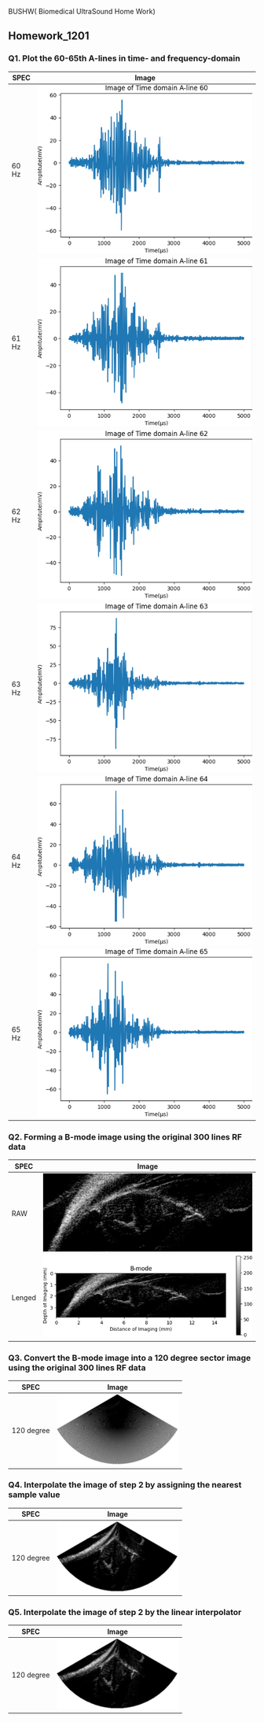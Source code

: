 BUSHW( Biomedical UltraSound Home Work)
## Homework_1201
### Q1. Plot the 60-65th A-lines in time- and frequency-domain
| SPEC | Image                              |
|--------|------------------------------------|
| 60 Hz   | ![](Image_of_Time_domain_A-line_60_frequency.png) |
| 61 Hz   | ![](Image_of_Time_domain_A-line_61_frequency.png) |
| 62 Hz   | ![](Image_of_Time_domain_A-line_62_frequency.png) |
| 63 Hz   | ![](Image_of_Time_domain_A-line_63_frequency.png) |
| 64 Hz   | ![](Image_of_Time_domain_A-line_64_frequency.png) |
| 65 Hz   | ![](Image_of_Time_domain_A-line_65_frequency.png) |

### Q2. Forming a B-mode image using the original 300 lines RF data
| SPEC | Image                              |
|--------|------------------------------------|
| RAW   | ![](B-mode.png) |
| Lenged   | ![](B-mode(legend).png) |

### Q3. Convert the B-mode image into a 120 degree sector image using the original 300 lines RF data 
| SPEC | Image                              |
|--------|------------------------------------|
| 120 degree | ![](Fan.png) |

### Q4. Interpolate the image of step 2 by assigning the nearest sample value
| SPEC | Image                              |
|--------|------------------------------------|
| 120 degree | ![](FanImage_linear.png) |
### Q5. Interpolate the image of step 2 by the linear interpolator
| SPEC | Image                              |
|--------|------------------------------------|
| 120 degree | ![](FanImage_linear.png) |
